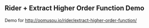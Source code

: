 ## Rider + Extract Higher Order Function Demo

Demo for http://oomusou.io/rider/extract-higher-order-function/
